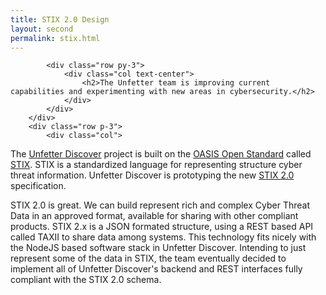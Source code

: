 ```yaml
---
title: STIX 2.0 Design
layout: second
permalink: stix.html
---
```


<div class="container py-5"><!--FIRST TEXT BLOCK-->
    <div class="row justify-content-center">
        <div class="col-9">

            <div class="row py-3">
                <div class="col text-center">
                    <h2>The Unfetter team is improving current capabilities and experimenting with new areas in cybersecurity.</h2>
                </div>
            </div>
        </div>
        <div class="row p-3">
            <div class="col">
<p>
The <a href="https://github.com/unfetter-discover/unfetter" target="_blank">Unfetter Discover</a> project is built on the <a href="https://www.oasis-open.org/committees/tc_home.php?wg_abbrev=cti-stix" target="_blank">OASIS Open Standard</a> called <a href="https://www.oasis-open.org/committees/tc_home.php?wg_abbrev=cti-stix" target="_blank">STIX</a>. STIX is a standardized language for representing structure cyber threat information. Unfetter Discover is prototyping the new <a href="https://github.com/STIXProject/specifications/wiki/Work-Product:-STIX-2.0-Specification" target="_blank">STIX 2.0</a> specification.
</p><p>
STIX 2.0 is great.  We can build represent rich and complex Cyber Threat Data in an approved format, available for sharing with other compliant products.  STIX 2.x is a JSON formated structure, using a REST based API called TAXII to share data among systems.  This technology fits nicely with the NodeJS based software stack in Unfetter Discover. Intending to just represent some of the data in STIX, the team eventually decided to implement all of Unfetter Discover's backend and REST interfaces fully compliant with the STIX 2.0 schema.</p>
</div>
</div>
</div>
